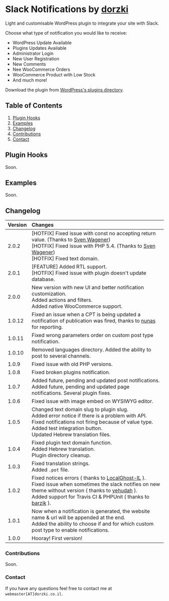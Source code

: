 
# Slack Notifications by [dorzki](https://www.dorzki.co.il)
Light and customisable WordPress plugin to integrate your site with Slack.

Choose what type of notification you would like to receive:
* WordPress Update Available
* Plugins Updates Available
* Administrator Login
* New User Registration
* New Comments
* Nee WooCommerce Orders
* WooCommerce Product with Low Stock
* And much more!

Download the plugin from [WordPress's plugins directory](https://he.wordpress.org/plugins/dorzki-notifications-to-slack/).

## Table of Contents
1. [Plugin Hooks](#plugin-hooks)
1. [Examples](#examples)
1. [Changelog](#changelog)
1. [Contributions](#contributions)
1. [Contact](#contact)

## Plugin Hooks
Soon.

## Examples
Soon.

## Changelog

| Version | Changes |
| :------ | :------ |
| 2.0.2 | [HOTFIX] Fixed issue with const no accepting return value. (Thanks to [Sven Wagener](https://wordpress.org/support/users/mahype/))<br>[HOTFIX] Fixed issue with PHP 5.4. (Thanks to [Sven Wagener](https://wordpress.org/support/users/mahype/))<br>[HOTFIX] Fixed text domain.|
| 2.0.1 | [FEATURE] Added RTL support.<br>[HOTFIX] Fixed issue with plugin doesn't update database. |
| 2.0.0 | New version with new UI and better notification customization.<br>Added actions and filters.<br>Added native WooCommerce support. |
| 1.0.12 | Fixed an issue when a CPT is being updated a notification of publication was fired, thanks to [nunas](https://wordpress.org/support/users/nanus/) for reporting. |
| 1.0.11 | Fixed wrong parameters order on custom post type notification. |
| 1.0.10 | Removed languages directory. Added the ability to post to several channels. |
| 1.0.9 | Fixed issue with old PHP versions. |
| 1.0.8 | Fixed broken plugins notification. |
| 1.0.7 | Added future, pending and updated post notifications.<br>Added future, pending and updated page notifications. Several plugin fixes. |
| 1.0.6 | Fixed issue with image embed on WYSIWYG editor. |
| 1.0.5 | Changed text domain slug to plugin slug.<br>Added error notice if there is a problem with API.<br>Fixed notifications not firing because of value type.<br>Added test integration button.<br>Updated Hebrew translation files. |
| 1.0.4 | Fixed plugin text domain function.<br>Added Hebrew translation.<br>Plugin directory cleanup. |
| 1.0.3 | Fixed translation strings.<br>Added `.pot` file. |
| 1.0.2 | Fixed notices errors ( thanks to [LocalGhost-IL](https://profiles.wordpress.org/localghost-il) ).<br>Fixed issue when sometimes the slack notifies on new theme without version ( thanks to [yehudah](https://profiles.wordpress.org/yehudah) ).<br>Added support for Travis CI & PHPUnit ( thanks to [barzik](https://profiles.wordpress.org/barzik) ). |
| 1.0.1 | Now when a notification is generated, the website name & url will be appended at the end.<br>Added the ability to choose if and for which custom post type to enable notifications. |
| 1.0.0 | Hooray! First version! |

### Contributions
Soon.

### Contact
If you have any questions feel free to contact me at `webmaster[AT]dorzki.co.il`.
